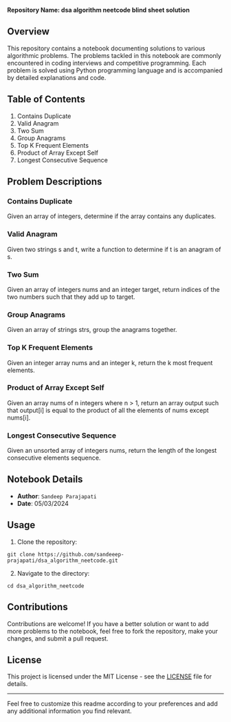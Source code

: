 **Repository Name: dsa algorithm neetcode blind sheet solution**

## Overview

This repository contains a notebook documenting solutions to various algorithmic problems. The problems tackled in this notebook are commonly encountered in coding interviews and competitive programming. Each problem is solved using Python programming language and is accompanied by detailed explanations and code.

## Table of Contents

1. Contains Duplicate
2. Valid Anagram
3. Two Sum
4. Group Anagrams
5. Top K Frequent Elements
6. Product of Array Except Self
7. Longest Consecutive Sequence

## Problem Descriptions

### Contains Duplicate
Given an array of integers, determine if the array contains any duplicates. 

### Valid Anagram
Given two strings s and t, write a function to determine if t is an anagram of s.

### Two Sum
Given an array of integers nums and an integer target, return indices of the two numbers such that they add up to target.

### Group Anagrams
Given an array of strings strs, group the anagrams together.

### Top K Frequent Elements
Given an integer array nums and an integer k, return the k most frequent elements.

### Product of Array Except Self
Given an array nums of n integers where n > 1, return an array output such that output[i] is equal to the product of all the elements of nums except nums[i].

### Longest Consecutive Sequence
Given an unsorted array of integers nums, return the length of the longest consecutive elements sequence.

## Notebook Details

- **Author**: `Sandeep Parajapati`
- **Date**: 05/03/2024

## Usage

1. Clone the repository:

```
git clone https://github.com/sandeeep-prajapati/dsa_algorithm_neetcode.git
```

2. Navigate to the directory:

```
cd dsa_algorithm_neetcode
```

## Contributions

Contributions are welcome! If you have a better solution or want to add more problems to the notebook, feel free to fork the repository, make your changes, and submit a pull request.

## License

This project is licensed under the MIT License - see the [LICENSE](LICENSE) file for details.

---
Feel free to customize this readme according to your preferences and add any additional information you find relevant.
